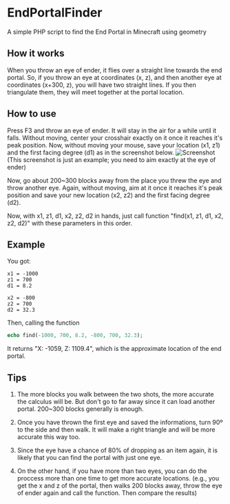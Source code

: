 # EndPortalFinder
A simple PHP script to find the End Portal in Minecraft using geometry

## How it works
When you throw an eye of ender, it flies over a straight line towards the end portal.
So, if you throw an eye at coordinates (x, z), and then another eye at coordinates (x+300, z), you will have two straight lines. If you then triangulate them, they will meet together at the portal location.

## How to use
Press F3 and throw an eye of ender. It will stay in the air for a while until it falls. Without moving, center your crosshair exactly on it once it reaches it's peak position. Now, without moving your mouse, save your location (x1, z1) and the first facing degree (d1) as in the screenshot below.
![Screenshot](https://i.imgur.com/nN5usJF.png)
(This screenshot is just an example; you need to aim exactly at the eye of ender)

Now, go about 200~300 blocks away from the place you threw the eye and throw another eye. Again, without moving, aim at it once it reaches it's peak position and save your new location (x2, z2) and the first facing degree (d2).

Now, with x1, z1, d1, x2, z2, d2 in hands, just call function "find(x1, z1, d1, x2, z2, d2)" with these parameters in this order.

## Example
You got:
```
x1 = -1000
z1 = 700
d1 = 8.2

x2 = -800
z2 = 700
d2 = 32.3
```
Then, calling the function
```php
echo find(-1000, 700, 8.2, -800, 700, 32.3);
```
It returns "X: -1059, Z: 1109.4", which is the approximate location of the end portal.

## Tips
1. The more blocks you walk between the two shots, the more accurate the calculus will be. But don't go to far away since it can load another portal. 200~300 blocks generally is enough.

2. Once you have thrown the first eye and saved the informations, turn 90º to the side and then walk. It will make a right triangle and will be more accurate this way too.

3. Since the eye have a chance of 80% of dropping as an item again, it is likely that you can find the portal with just one eye.

4. On the other hand, if you have more than two eyes, you can do the proccess more than one time to get more accurate locations.
(e.g., you get the x and z of the portal, then walks 200 blocks away, throw the eye of ender again and call the function. Then compare the results)
